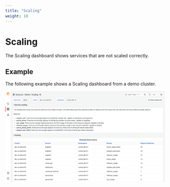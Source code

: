 ```yaml
---
title: "Scaling"
weight: 10
---
```


# Scaling

The Scaling dashboard shows services that are not scaled correctly.

## Example

The following example shows a Scaling dashboard from a demo cluster.

![Grafana Mimir scaling dashboard](mimir-scaling.png)
